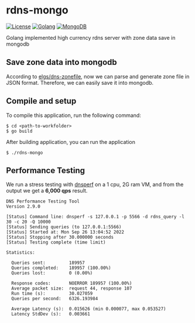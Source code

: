 # rdns-mongo

[![License](https://img.shields.io/badge/license-MIT-blue.svg?maxAge=2592000)](https://opensource.org/licenses/MIT)
[![Golang](https://img.shields.io/badge/Go-v1.15-blue?maxAge=2592000)](https://golang.org/)
[![MongoDB](https://img.shields.io/badge/MongoDB-4.4-green?maxAge=2592000)](https://docs.mongodb.com/manual/)

Golang implemented high currency rdns server with zone data save in mongodb

## Save zone data into mongodb
According to [elgs/dns-zonefile](https://github.com/elgs/dns-zonefile), now we can parse and generate zone file in JSON format.
Therefore, we can easily save it into mongodb.

## Compile and setup
To compile this application, run the following command:
```
$ cd <path-to-workfolder>
$ go build
```

After building application, you can run the application
```
$ ./rdns-mongo
```

## Performance Testing
We run a stress testing with [dnsperf](https://github.com/DNS-OARC/dnsperf) on a 1 cpu, 2G ram VM, and from the output we get a **6,000 qps** result.

```shell
DNS Performance Testing Tool
Version 2.9.0

[Status] Command line: dnsperf -s 127.0.0.1 -p 5566 -d rdns_query -l 30 -c 20 -Q 10000
[Status] Sending queries (to 127.0.0.1:5566)
[Status] Started at: Mon Sep 26 13:04:52 2022
[Status] Stopping after 30.000000 seconds
[Status] Testing complete (time limit)

Statistics:

  Queries sent:         189957
  Queries completed:    189957 (100.00%)
  Queries lost:         0 (0.00%)

  Response codes:       NOERROR 189957 (100.00%)
  Average packet size:  request 44, response 107
  Run time (s):         30.027059
  Queries per second:   6326.193984

  Average Latency (s):  0.015626 (min 0.000077, max 0.053527)
  Latency StdDev (s):   0.003661
```
